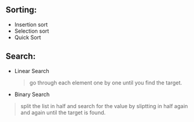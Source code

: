 ## Sorting: 
- Insertion sort
- Selection sort
- Quick Sort

## Search:
- Linear Search
  > go through each element one by one until you find the target.
- Binary Search
> split the list in half and search for the value by sliptting in half again and again until the target is found.
